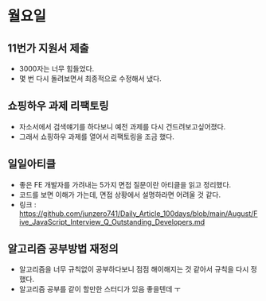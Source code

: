 # 월요일

## 11번가 지원서 제출
* 3000자는 너무 힘들었다.
* 몇 번 다시 돌려보면서 최종적으로 수정해서 냈다.

## 쇼핑하우 과제 리팩토링
* 자소서에서 검색얘기를 하다보니 예전 과제를 다시 건드려보고싶어졌다.
* 그래서 쇼핑하우 과제를 열어서 리팩토링을 조금 했다.

## 일일아티클
* 좋은 FE 개발자를 가려내는 5가지 면접 질문이란 아티클을 읽고 정리했다.
* 코드를 보면 이해가 가는데, 면접 상황에서 설명하라면 어려울 것 같다.
* 링크 : https://github.com/junzero741/Daily_Article_100days/blob/main/August/Five_JavaScript_Interview_Q_Outstanding_Developers.md

## 알고리즘 공부방법 재정의
* 알고리즘을 너무 규칙없이 공부하다보니 점점 해이해지는 것 같아서 규칙을 다시 정했다.
* 알고리즘 공부를 같이 할만한 스터디가 있음 좋을텐데 ㅜ
